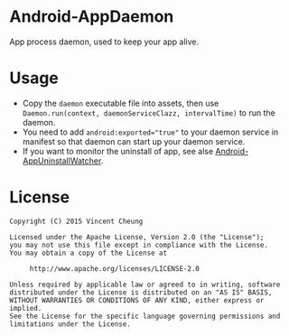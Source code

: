 Android-AppDaemon
=================

App process daemon, used to keep your app alive.

Usage
=====
* Copy the `daemon` executable file into assets, then use `Daemon.run(context, daemonServiceClazz, intervalTime)` to run the daemon.
* You need to add `android:exported="true"` to your daemon service in manifest so that daemon can start up your daemon service.
* If you want to monitor the uninstall of app, see alse [Android-AppUninstallWatcher][1].

License
=======

    Copyright (C) 2015 Vincent Cheung

    Licensed under the Apache License, Version 2.0 (the "License");
    you may not use this file except in compliance with the License.
    You may obtain a copy of the License at

         http://www.apache.org/licenses/LICENSE-2.0

    Unless required by applicable law or agreed to in writing, software
    distributed under the License is distributed on an "AS IS" BASIS,
    WITHOUT WARRANTIES OR CONDITIONS OF ANY KIND, either express or implied.
    See the License for the specific language governing permissions and
    limitations under the License.

[1]: https://github.com/Coolerfall/Android-AppUninstallWatcher